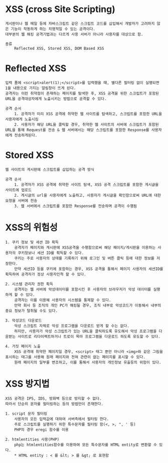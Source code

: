 # XSS (cross Site Scripting)
    게시판이나 웹 메일 등에 자바스크립트 같은 스크립트 코드를 삽입해서 개발자가 고려하지 않은 기능이 작동하게 하는 치명적일 수 있는 공격이다.
    대부분의 웹 해킹 공격기법과는 다르게 사용 서버가 아니라 사용자를 대상으로 함.
    
    종류
        Reflected XSS, Stored XSS, DOM Based XSS

# Reflected XSS
    입력 폼에 <script>alert(1);</script>를 입력했을 때, 별다른 필터링 없이 실행되면 1을 내용으로 가지는 알림창이 뜨게 된다.
    공격자는 이런 취약점이 존재하는 페이지를 탐색한 후, XSS 공격을 위한 스크립트가 포함된 URL을 공격대상자에게 노출시키는 방법으로 공격할 수 있다.

    공격 순서
        1. 공격자가 미리 XSS 공격에 취약한 웹 사이트를 탐색하고, 스크립트를 포함한 URL을 사용자에게 노출시킴
        2. 사용자가 해당 URL을 클릭할 경우, 취약한 웹 사이트의 서버에 스크립트가 포함된 URL을 통해 Request를 전송 & 웹 서버에서는 해당 스크립트를 포함한 Response를 사용자에게 전송하게된다.

# Stored XSS
    웹 사이트의 게시판에 스크립트를 삽입하는 공격 방식

    공격 순서
        1. 공격자가 XSS 공격에 취약한 사이트 탐색, XSS 공격 스크립트를 포함한 게시글을 사이트에 업로드
        2. 게시글의 url을 사용자에게 노출하고, 사용자가 게시글을 확인함으로써 URL에 대한 요청을 서버에 전송
        3. 웹 서버에서 스크립트를 포함한 Response를 전송하며 공격이 수행됨

# XSS의 위험성
    1. 쿠키 정보 및 세션 ID 획득
        공격자가 페이지와 게시판에 XSS공격을 수행함으로써 해당 페이지/게시판을 이용하는 사용자의 쿠키정보나 세션 ID를 획득할 수 있다.
        쿠키는 주로 사용자의 상태를 기록하기 위해 로그인 및 버튼 클릭 등에 대한 정보를 저장한다.
        만약 세션ID 등을 쿠키에 포함하는 경우, XSS 공격을 통해서 페이지 사용자의 세션ID를 획득하여 공격자가 정상 사용자인척 할 수 있다.

    2. 시스템 관리자 권한 획득
        공격자는 웹 서버에 악성데이터를 포함시킨 후 사용자의 브라우저가 악성 데이터를 실행하게 할 수 있다.
        공격자는 이를 이용해 사용자의 시스템을 통제할 수 있다.
        만약 회사 등 조직의 개인 PC가 해킹될 경우, 조직 내부로 악성코드가 이동해서 내부의 중요 정보가 탈취될 수도 있다.

    3. 악성코드 다운로드
        악성 스크립트 자체로 악성 프로그램을 다운로드 받게 할 수는 없다.
        하지만, 사용자가 악성 스크립트가 있는 URL을 클릭하도록 유도해서 악성 프로그램을 다운받는 사이트로 리다이렉트하거나 트로이 목마 프로그램을 다운로드 하도록 유도할 수 있다.

    4. 거짓 페이지 노출
        XSS 공격에 취약한 페이지일 경우, <script> 태그 뿐만 아니라 <img>와 같은 그림을 표시하는 태그를 사용해 원래 페이지와 전혀 관련이 없는 페이지를 표시할 수 있다.
        원래 페이지의 일부를 변조하고, 이를 통해서 사용자의 개인정보 유출등의 위험이 있다.

# XSS 방지법
    XSS 공격은 IPS, IDS, 방화벽 등으로 방지할 수 없다.
    따라서 단순히 문자를 필터링하는 등의 방법만이 존재한다.

    1. script 문자 필터링
        사용자의 모든 입력값에 대하여 서버측에서 필터링 한다.
        주로 스크립트를 실행하기 위한 특수문자를 필터링 함(<, >, ", ' 등)
        PHP의 경우 eregi 함수를 이용
        
    2. htmlentities 사용(PHP)
        php는 htmlentities함수를 이용하여 모든 특수문자를 HTML entity로 변환할 수 있다.
        * HTML entity : < 를 &lt; > 를 &gt; 로 표현함